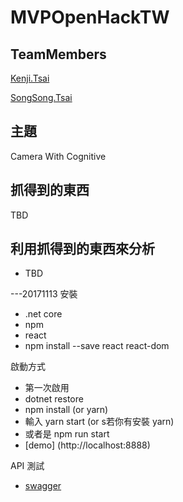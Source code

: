# MVPOpenHackTW
## TeamMembers
[Kenji.Tsai]("")

[SongSong.Tsai]("")
## 主題
Camera With Cognitive
## 抓得到的東西
TBD

## 利用抓得到的東西來分析
- TBD

---20171113
安裝 
 - .net core
 - npm
 - react
  - npm install --save react react-dom

啟動方式
 - 第一次啟用
  - dotnet restore
  - npm install (or yarn)
 - 輸入 yarn start (or s若你有安裝 yarn)
 - 或者是 npm run start
 - [demo] (http://localhost:8888)

API 測試
 - [swagger](http://localhost:8888/swagger/)


